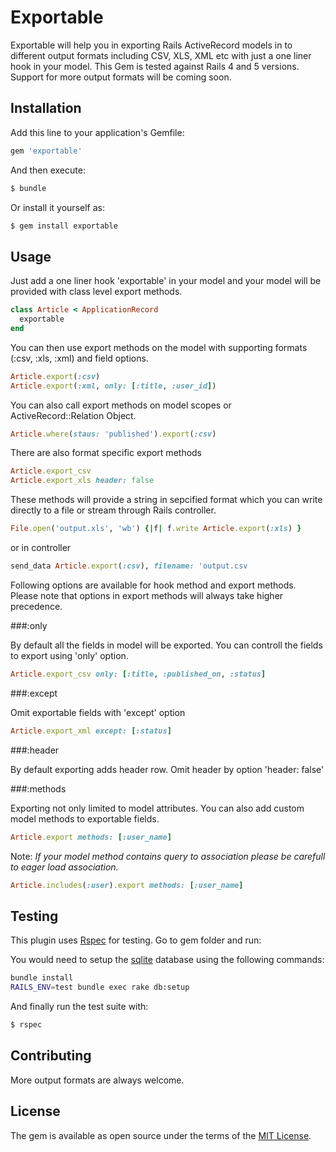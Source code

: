 # Exportable
Exportable will help you in exporting Rails ActiveRecord models in to different output formats including CSV, XLS, XML etc with just a one liner hook in your model. This Gem is tested against Rails 4 and 5 versions. Support for more output formats will be coming soon.

## Installation
Add this line to your application's Gemfile:

```ruby
gem 'exportable'
```

And then execute:
```bash
$ bundle
```

Or install it yourself as:
```bash
$ gem install exportable
```

## Usage
Just add a one liner hook 'exportable' in your model and your model will be provided 
with class level export methods.

```ruby
class Article < ApplicationRecord
  exportable
end
```

You can then use export methods on the model with supporting formats (:csv, :xls, :xml) and field options. 

```ruby
Article.export(:csv)
Article.export(:xml, only: [:title, :user_id])
```
You can also call export methods on model scopes or ActiveRecord::Relation Object.
```ruby
Article.where(staus: 'published').export(:csv)
```

There are also format specific export methods

```ruby
Article.export_csv
Article.export_xls header: false
```

These methods will provide a string in sepcified format which you can write directly to a file or stream through Rails controller.

```ruby
File.open('output.xls', 'wb') {|f| f.write Article.export(:xls) }
```
or in controller
```ruby
send_data Article.export(:csv), filename: 'output.csv
```


Following options are available for hook method and export methods. Please note that options in export methods will always take higher precedence.

###:only

  By default all the fields in model will be exported. You can controll the fields to export using 'only' option.

```ruby
Article.export_csv only: [:title, :published_on, :status]
```

###:except

Omit exportable fields with 'except' option

```ruby
Article.export_xml except: [:status]
```

###:header

By default exporting adds header row. Omit header by option 'header: false'

###:methods

 Exporting not only limited to model attributes. You can also add custom model methods to exportable fields.
```ruby
Article.export methods: [:user_name]
```
Note: *If your model method contains query to association please be carefull to eager load association.*
```ruby
Article.includes(:user).export methods: [:user_name]   
```
## Testing
 This plugin uses [Rspec](https://rspec.info/) for testing. Go to gem folder and run:
 
 You would need to setup the [sqlite](https://www.sqlite.org/) database using the following commands:
 ```bash
 bundle install
 RAILS_ENV=test bundle exec rake db:setup
 ```
 And finally run the test suite with:
 ```bash
 $ rspec
 ```

## Contributing
More output formats are always welcome. 

## License
The gem is available as open source under the terms of the [MIT License](http://opensource.org/licenses/MIT).
